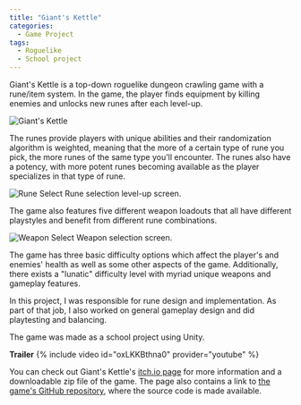 ```yaml
---
title: "Giant's Kettle"
categories:
  - Game Project
tags:
  - Roguelike
  - School project
---
```


Giant's Kettle is a top-down roguelike dungeon crawling game with a rune/item system. In the game, the player finds equipment by killing enemies and unlocks new runes after each level-up.

![Giant's Kettle]({{site.url}}{{site.baseurl}}/assets/images/giants-kettle.png)

The runes provide players with unique abilities and their randomization algorithm is weighted, meaning that the more of a certain type of rune you pick, the more runes of the same type you'll encounter. The runes also have a potency, with more potent runes becoming available as the player specializes in that type of rune.

![Rune Select]({{site.url}}{{site.baseurl}}/assets/images/gk-runes.png)
Rune selection level-up screen.

The game also features five different weapon loadouts that all have different playstyles and benefit from different rune combinations.

![Weapon Select]({{site.url}}{{site.baseurl}}/assets/images/gk-weapons.png)
Weapon selection screen.

The game has three basic difficulty options which affect the player's and enemies' health as well as some other aspects of the game. Additionally, there exists a "lunatic" difficulty level with myriad unique weapons and gameplay features.

In this project, I was responsible for rune design and implementation. As part of that job, I also worked on general gameplay design and did playtesting and balancing.

The game was made as a school project using Unity.

**Trailer**
{% include video id="oxLKKBthna0" provider="youtube" %}

You can check out Giant's Kettle's [itch.io page][website] for more information and a downloadable zip file of the game. The page also contains a link to [the game's GitHub repository][github], where the source code is made available.

[website]: https://hunnydragon.itch.io/giants-kettle
[github]: https://github.com/JoaLampela/Giants-Kettle
